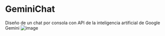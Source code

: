 # GeminiChat
Diseño de un chat por consola con API de la inteligencia artificial de Google Gemini
![image](https://github.com/normanagudelo/GeminiChat/assets/63974062/19bbcbb2-f040-4996-a738-292dc8dcaa42)
